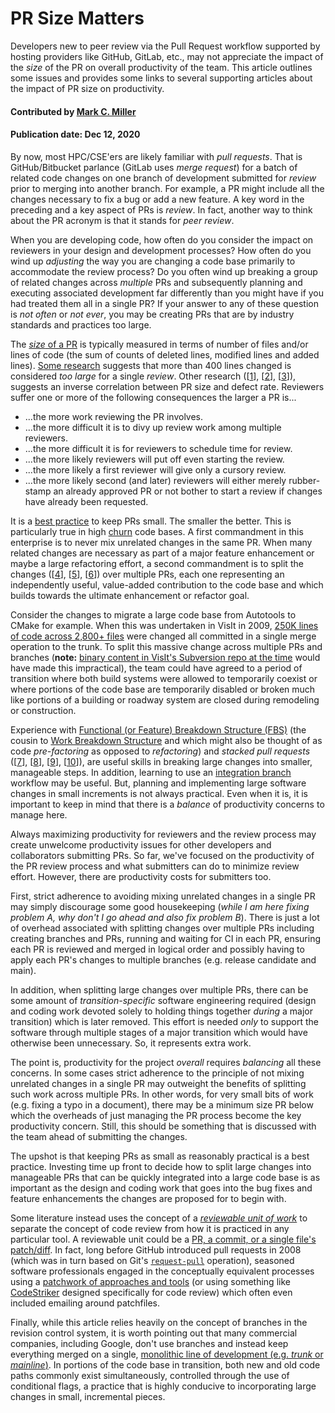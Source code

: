 # PR Size Matters

<!-- deck text start -->
Developers new to peer review via the Pull Request workflow supported by
hosting providers like GitHub, GitLab, etc., may not appreciate the
impact of the *size* of the PR on overall productivity of the team.
This article outlines some issues and provides some links to several
supporting articles about the impact of PR size on productivity.
<!-- deck text end --> 

#### Contributed by [Mark C. Miller](http://github.com/markcmiller86 "Mark C. Miller")
#### Publication date: Dec 12, 2020

By now, most HPC/CSE'ers are likely familiar with *pull requests*. That is
GitHub/Bitbucket parlance (GitLab uses *merge request*) for a batch of related
code changes on one branch of development submitted for *review* prior to
merging into another branch. For example, a PR might include all the changes
necessary to fix a bug or add a new feature. A key word in the preceding and
a key aspect of PRs is *review*. In fact, another way to think about the
PR acronym is that it stands for *peer review*.

When you are developing code, how often do you consider the impact on reviewers
in your design and development processes? How often do you wind up *adjusting* the
way you are changing a code base primarily to accommodate the review process? Do
you often wind up breaking a group of related changes across *multiple* PRs and
subsequently planning and executing associated development far differently than
you might have if you had treated them all in a single PR? If your answer to any
of these question is *not often* or *not ever*, you may be creating PRs that are
by industry standards and practices too large.

The
[*size* of a PR](https://sourcelevel.io/blog/5-metrics-engineering-managers-can-extract-from-pull-requests)
is typically measured in terms of number of files and/or lines of code (the sum of
counts of deleted lines, modified lines and added lines).
[Some research](https://smartbear.com/learn/code-review/best-practices-for-peer-code-review/)
suggests that more than 400 lines changed is considered *too large* for a single
*review*. Other research ([[1]], [[2]], [[3]]), suggests an inverse correlation between PR size
and defect rate. Reviewers suffer one or more of the following consequences the larger a
PR is...
* ...the more work reviewing the PR involves.
* ...the more difficult it is to divy up review work among multiple reviewers.
* ...the more difficult it is for reviewers to schedule time for review.
* ...the more likely reviewers will put off even starting the review.
* ...the more likely a first reviewer will give only a cursory review.
* ...the more likely second (and later) reviewers will either merely rubber-stamp an
already approved PR or not bother to start a review if changes have already been requested.

It is a [best practice](https://smartbear.com/learn/code-review/best-practices-for-peer-code-review/)
to keep PRs small. The smaller the better. This is particularly true in high 
[churn](https://www.pluralsight.com/blog/tutorials/code-churn) code bases.
A first commandment in this enterprise is to never mix unrelated changes in the
same PR. When many related changes are necessary as part of a major feature enhancement
or maybe a large refactoring effort, a second commandment is to split the changes
([[4]], [[5]], [[6]]) over multiple PRs,
each one representing an independently useful, value-added contribution to the code
base and which builds towards the ultimate enhancement or refactor goal.

Consider the changes to migrate a large code base from Autotools to CMake for example.
When this was undertaken in VisIt in 2009,
[250K lines of code across 2,800+ files](https://github.com/visit-dav/visit/commit/4c9f66cdbbd0d311e24023da441024cf85de936b)
were changed all committed in a single merge operation to the trunk.
To split this massive change across multiple PRs and branches (**note:**
[binary content in VisIt's Subversion repo at the time](https://bssw.io/blog_posts/continuous-technology-refreshment-an-introduction-using-recent-tech-refresh-experiences-on-visit) would have made this impractical),
the team could have agreed to a period of transition where both build systems
were allowed to temporarily coexist or where portions of the code base are temporarily
disabled or broken much like portions of a building or roadway system are closed during
remodeling or construction.

Experience with
[Functional (or Feature) Breakdown Structure (FBS)](https://www.syngenics.com/papers/2009JPC5344F_AIAA_DeHoff.pdf)
(the cousin to
[Work Breakdown Structure](https://en.wikipedia.org/wiki/Work_breakdown_structure) and
which might also be thought of as code *pre-factoring* as opposed to *refactoring*) and
*stacked pull requests* ([[7]], [[8]], [[9]], [[10]]),
are useful skills in breaking large changes into smaller, manageable steps. In addition,
learning to use an
[integration branch](https://www.toptal.com/git/git-workflows-for-pros-a-good-git-guide#integration-branch) 
workflow may be useful.
But, planning and implementing large software changes in small increments is not
always practical. Even when it is, it is important to keep in mind that there is a
*balance* of productivity concerns to manage here.

Always maximizing productivity for reviewers and the review process may create unwelcome
productivity issues for other developers and collaborators submitting PRs. So far,
we've focused on the productivity of the PR review process and what submitters can do
to minimize review effort. However, there are productivity costs for submitters too.

First, strict adherence to avoiding mixing unrelated changes in a single PR
may simply discourage some good housekeeping
(*while I am here fixing problem A, why don't I go ahead and also fix problem B*).
There is just a lot of overhead associated with splitting
changes over multiple PRs including creating branches and PRs, running and waiting
for CI in each PR, ensuring each PR is reviewed and merged in logical order and
possibly having to apply each PR's changes to multiple branches (e.g. release candidate and main).

In addition, when splitting large changes over multiple PRs, there can be some amount
of *transition-specific* software engineering required (design and coding work devoted
solely to holding things together *during* a major transition) which is later removed. 
This effort is needed *only* to support the software through multiple stages of a major
transition which would have otherwise been unnecessary. So, it represents extra work.

The point is, productivity for the project *overall* requires *balancing* all these concerns.
In some cases strict adherence to the principle of not mixing unrelated changes in a 
single PR may outweight the benefits of splitting such work across multiple PRs.
In other words, for very small bits of work (e.g. fixing a typo in a document), there may be
a minimum size PR below which the overheads of just managing the PR process become
the key productivity concern. Still, this should be something that is
discussed with the team ahead of submitting the changes.

The upshot is that keeping PRs as small as reasonably practical is a best practice. Investing
time up front to decide how to split large changes into manageable PRs that can be quickly
integrated into a large code base is as important as the design and coding work that goes
into the bug fixes and feature enhancements the changes are proposed for to begin with.

Some literature instead uses the concept of a 
[*reviewable unit of work*](https://insights.dice.com/2013/01/28/how-to-take-pain-out-of-code-reviews/)
to separate the concept of code review from how it is practiced in any particular tool.
A reviewable unit could be a
[PR, a commit, or a single file's patch/diff](https://gregoryszorc.com/blog/2020/01/07/problems-with-pull-requests-and-how-to-fix-them/).
In fact, long before GitHub introduced pull requests in 2008 (which was
in turn based on Git's [`request-pull`](https://git-scm.com/docs/git-request-pull) operation),
seasoned software professionals engaged in the conceptually equivalent processes using a
[patchwork of approaches and tools](https://www.cmcrossroads.com/article/pros-and-cons-four-kinds-code-reviews)
(or using something like [CodeStriker](http://codestriker.sourceforge.net) designed specifically for
code review) which often even included emailing around patchfiles.

Finally, while this
article relies heavily on the concept of branches in the revision control system, it is worth
pointing out that many commercial companies, including Google, don't use branches and instead
keep everything merged on a single,
[monolithic line of development (e.g. *trunk* or *mainline*)](https://cacm.acm.org/magazines/2016/7/204032-why-google-stores-billions-of-lines-of-code-in-a-single-repository/fulltext).
In portions of the code base in transition, both new and old code paths commonly exist
simultaneously, controlled through the use of conditional flags, a practice that is highly
conducive to incorporating large changes in small, incremental pieces.

[1]: https://sback.it/publications/icse2018seip.pdf
[2]: https://www.microsoft.com/en-us/research/wp-content/uploads/2016/02/bosu2015useful.pdf
[3]: https://www.microsoft.com/en-us/research/wp-content/uploads/2015/05/PID3556473.pdf

[4]: https://www.thedroidsonroids.com/blog/splitting-pull-request
[5]: https://derwolfe.net/2016/01/23/splitting-up-pull-requests/
[6]: https://glennstovall.com/5-ways-to-carve-large-pull-requests-into-bite-sized-ones/

[7]: https://www.michaelagreiler.com/stacked-pull-requests/
[8]: https://divyanshu013.dev/blog/code-review-stacked-prs/
[9]: https://jg.gg/2018/09/29/stacked-diffs-versus-pull-requests/
[10]: https://github.com/marketplace/stacked-pull-requests
